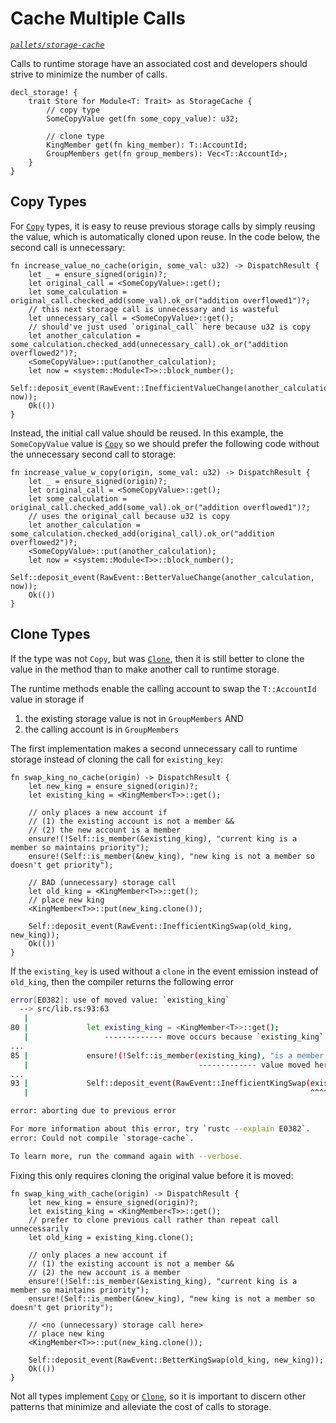 # Cache Multiple Calls

_[`pallets/storage-cache`](https://github.com/substrate-developer-hub/recipes/tree/master/pallets/storage-cache)_

Calls to runtime storage have an associated cost and developers should strive to minimize the number of calls.

```rust, ignore
decl_storage! {
	trait Store for Module<T: Trait> as StorageCache {
		// copy type
		SomeCopyValue get(fn some_copy_value): u32;

		// clone type
		KingMember get(fn king_member): T::AccountId;
		GroupMembers get(fn group_members): Vec<T::AccountId>;
	}
}
```

## Copy Types

For [`Copy`](https://doc.rust-lang.org/std/marker/trait.Copy.html) types, it is easy to reuse
previous storage calls by simply reusing the value, which is automatically cloned upon reuse. In the code below, the second call is unnecessary:

```rust, ignore
fn increase_value_no_cache(origin, some_val: u32) -> DispatchResult {
	let _ = ensure_signed(origin)?;
	let original_call = <SomeCopyValue>::get();
	let some_calculation = original_call.checked_add(some_val).ok_or("addition overflowed1")?;
	// this next storage call is unnecessary and is wasteful
	let unnecessary_call = <SomeCopyValue>::get();
	// should've just used `original_call` here because u32 is copy
	let another_calculation = some_calculation.checked_add(unnecessary_call).ok_or("addition overflowed2")?;
	<SomeCopyValue>::put(another_calculation);
	let now = <system::Module<T>>::block_number();
	Self::deposit_event(RawEvent::InefficientValueChange(another_calculation, now));
	Ok(())
}
```

Instead, the initial call value should be reused. In this example, the `SomeCopyValue` value is
[`Copy`](https://doc.rust-lang.org/std/marker/trait.Copy.html) so we should prefer the following
code without the unnecessary second call to storage:

```rust, ignore
fn increase_value_w_copy(origin, some_val: u32) -> DispatchResult {
	let _ = ensure_signed(origin)?;
	let original_call = <SomeCopyValue>::get();
	let some_calculation = original_call.checked_add(some_val).ok_or("addition overflowed1")?;
	// uses the original_call because u32 is copy
	let another_calculation = some_calculation.checked_add(original_call).ok_or("addition overflowed2")?;
	<SomeCopyValue>::put(another_calculation);
	let now = <system::Module<T>>::block_number();
	Self::deposit_event(RawEvent::BetterValueChange(another_calculation, now));
	Ok(())
}
```

## Clone Types

If the type was not `Copy`, but was [`Clone`](https://doc.rust-lang.org/std/clone/trait.Clone.html),
then it is still better to clone the value in the method than to make another call to runtime
storage.

The runtime methods enable the calling account to swap the `T::AccountId` value in storage if

1. the existing storage value is not in `GroupMembers` AND
2. the calling account is in `GroupMembers`

The first implementation makes a second unnecessary call to runtime storage instead of cloning the
call for `existing_key`:

```rust, ignore
fn swap_king_no_cache(origin) -> DispatchResult {
	let new_king = ensure_signed(origin)?;
	let existing_king = <KingMember<T>>::get();

	// only places a new account if
	// (1) the existing account is not a member &&
	// (2) the new account is a member
	ensure!(!Self::is_member(&existing_king), "current king is a member so maintains priority");
	ensure!(Self::is_member(&new_king), "new king is not a member so doesn't get priority");

	// BAD (unnecessary) storage call
	let old_king = <KingMember<T>>::get();
	// place new king
	<KingMember<T>>::put(new_king.clone());

	Self::deposit_event(RawEvent::InefficientKingSwap(old_king, new_king));
	Ok(())
}
```

If the `existing_key` is used without a `clone` in the event emission instead of `old_king`, then
the compiler returns the following error

```bash
error[E0382]: use of moved value: `existing_king`
  --> src/lib.rs:93:63
   |
80 |             let existing_king = <KingMember<T>>::get();
   |                 ------------- move occurs because `existing_king` has type `<T as frame_system::Trait>::AccountId`, which does not implement the `Copy` trait
...
85 |             ensure!(!Self::is_member(existing_king), "is a member so maintains priority");
   |                                      ------------- value moved here
...
93 |             Self::deposit_event(RawEvent::InefficientKingSwap(existing_king, new_king));
   |                                                               ^^^^^^^^^^^^^ value used here after move

error: aborting due to previous error

For more information about this error, try `rustc --explain E0382`.
error: Could not compile `storage-cache`.

To learn more, run the command again with --verbose.
```

Fixing this only requires cloning the original value before it is moved:

```rust, ignore
fn swap_king_with_cache(origin) -> DispatchResult {
	let new_king = ensure_signed(origin)?;
	let existing_king = <KingMember<T>>::get();
	// prefer to clone previous call rather than repeat call unnecessarily
	let old_king = existing_king.clone();

	// only places a new account if
	// (1) the existing account is not a member &&
	// (2) the new account is a member
	ensure!(!Self::is_member(&existing_king), "current king is a member so maintains priority");
	ensure!(Self::is_member(&new_king), "new king is not a member so doesn't get priority");

	// <no (unnecessary) storage call here>
	// place new king
	<KingMember<T>>::put(new_king.clone());

	Self::deposit_event(RawEvent::BetterKingSwap(old_king, new_king));
	Ok(())
}
```

Not all types implement [`Copy`](https://doc.rust-lang.org/std/marker/trait.Copy.html) or
[`Clone`](https://doc.rust-lang.org/std/clone/trait.Clone.html), so it is important to discern other
patterns that minimize and alleviate the cost of calls to storage.
